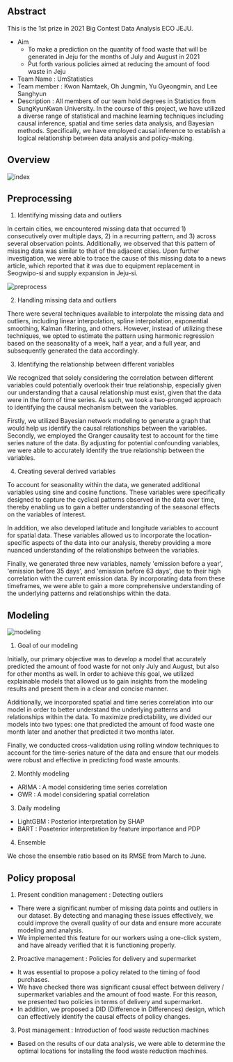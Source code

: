 ## Abstract

This is the 1st prize in 2021 Big Contest Data Analysis ECO JEJU.
+ Aim
  + To make a prediction on the quantity of food waste that will be generated in Jeju for the months of July and August in 2021
  + Put forth various policies aimed at reducing the amount of food waste in Jeju
+ Team Name : UmStatistics
+ Team member : Kwon Namtaek, Oh Jungmin, Yu Gyeongmin, and Lee Sanghyun
+ Description : All members of our team hold degrees in Statistics from SungKyunKwan University. In the course of this project, we have utilized a diverse range of statistical and machine learning techniques including causal inference, spatial and time series data analysis, and Bayesian methods. Specifically, we have employed causal inference to establish a logical relationship between data analysis and policy-making.

## Overview
![index](https://user-images.githubusercontent.com/122112150/221743208-441cc824-2fef-4189-a1b0-c9611672974c.png)

## Preprocessing
1. Identifying missing data and outliers  

In certain cities, we encountered missing data that occurred 1) consecutively over multiple days, 2) in a recurring pattern, and 3) across several observation points. Additionally, we observed that this pattern of missing data was similar to that of the adjacent cities. Upon further investigation, we were able to trace the cause of this missing data to a news article, which reported that it was due to equipment replacement in Seogwipo-si and supply expansion in Jeju-si.

![preprocess](https://user-images.githubusercontent.com/122112150/221745455-dc70b284-a119-43f5-93c0-9de12b89b998.png)

2. Handling missing data and outliers

There were several techniques available to interpolate the missing data and outliers, including linear interpolation, spline interpolation, exponential smoothing, Kalman filtering, and others. However, instead of utilizing these techniques, we opted to estimate the pattern using harmonic regression based on the seasonality of a week, half a year, and a full year, and subsequently generated the data accordingly.


3. Identifying the relationship between different variables

We recognized that solely considering the correlation between different variables could potentially overlook their true relationship, especially given our understanding that a causal relationship must exist, given that the data were in the form of time series. As such, we took a two-pronged approach to identifying the causal mechanism between the variables.

Firstly, we utilized Bayesian network modeling to generate a graph that would help us identify the causal relationships between the variables. Secondly, we employed the Granger causality test to account for the time series nature of the data. By adjusting for potential confounding variables, we were able to accurately identify the true relationship between the variables.


4. Creating several derived variables

To account for seasonality within the data, we generated additional variables using sine and cosine functions. These variables were specifically designed to capture the cyclical patterns observed in the data over time, thereby enabling us to gain a better understanding of the seasonal effects on the variables of interest.

In addition, we also developed latitude and longitude variables to account for spatial data. These variables allowed us to incorporate the location-specific aspects of the data into our analysis, thereby providing a more nuanced understanding of the relationships between the variables.

Finally, we generated three new variables, namely 'emission before a year', 'emission before 35 days', and 'emission before 63 days', due to their high correlation with the current emission data. By incorporating data from these timeframes, we were able to gain a more comprehensive understanding of the underlying patterns and relationships within the data.

## Modeling
![modeling](https://user-images.githubusercontent.com/122112150/221774769-36ac7476-ea43-410b-a956-b2139fc099f7.png)
1. Goal of our modeling

Initially, our primary objective was to develop a model that accurately predicted the amount of food waste for not only July and August, but also for other months as well. In order to achieve this goal, we utilized explainable models that allowed us to gain insights from the modeling results and present them in a clear and concise manner.

Additionally, we incorporated spatial and time series correlation into our model in order to better understand the underlying patterns and relationships within the data. To maximize predictability, we divided our models into two types: one that predicted the amount of food waste one month later and another that predicted it two months later.

Finally, we conducted cross-validation using rolling window techniques to account for the time-series nature of the data and ensure that our models were robust and effective in predicting food waste amounts.

2. Monthly modeling
- ARIMA : A model considering time series correlation
- GWR : A model considering spatial correlation

3. Daily modeling
- LightGBM : Posterior interpretation by SHAP
- BART : Poseterior interpretation by feature importance and PDP

4. Ensemble

We chose the ensemble ratio based on its RMSE from March to June.

## Policy proposal
1. Present condition management : Detecting outliers
- There were a significant number of missing data points and outliers in our dataset. By detecting and managing these issues effectively, we could improve the overall quality of our data and ensure more accurate modeling and analysis.
- We implemented this feature for our workers using a one-click system, and have already verified that it is functioning properly.

2. Proactive management : Policies for delivery and supermarket
- It was essential to propose a policy related to the timing of food purchases.
- We have checked there was significant causal effect between delivery / supermarket variables and the amount of food waste. For this reason, we presented two policies in terms of delivery and supermarket.
- In addition, we proposed a DID (Difference in Differences) design, which can effectively identify the causal effects of policy changes.

3. Post management : Introduction of food waste reduction machines
- Based on the results of our data analysis, we were able to determine the optimal locations for installing the food waste reduction machines.
